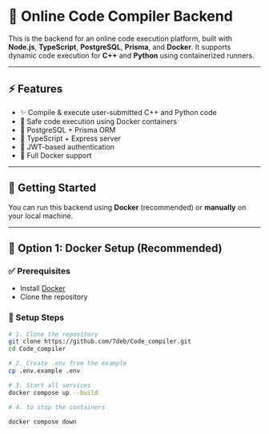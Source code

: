 # 🧠 Online Code Compiler Backend

This is the backend for an online code execution platform, built with **Node.js**, **TypeScript**, **PostgreSQL**, **Prisma**, and **Docker**. It supports dynamic code execution for **C++** and **Python** using containerized runners.

---

## ⚡ Features

- ✨ Compile & execute user-submitted C++ and Python code
- 🧪 Safe code execution using Docker containers
- 🐘 PostgreSQL + Prisma ORM
- 🚀 TypeScript + Express server
- 🔐 JWT-based authentication
- 🐳 Full Docker support

---

## 🚀 Getting Started

You can run this backend using **Docker** (recommended) or **manually** on your local machine.

---

## 🐳 Option 1: Docker Setup (Recommended)

### ✅ Prerequisites

- Install [Docker](https://www.docker.com/products/docker-desktop)
- Clone the repository

### 🔧 Setup Steps

```bash
# 1. Clone the repository
git clone https://github.com/7deb/Code_compiler.git
cd Code_compiler

# 2. Create .env from the example
cp .env.example .env

# 3. Start all services
docker compose up --build

# 4. to stop the containers

docker compose down

